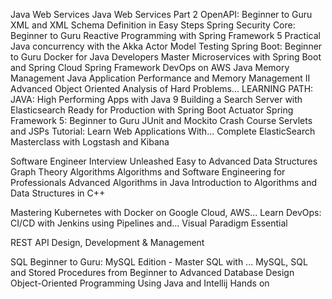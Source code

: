 Java Web Services
Java Web Services Part 2
OpenAPI: Beginner to Guru
XML and XML Schema Definition in Easy Steps
Spring Security Core: Beginner to Guru
Reactive Programming with Spring Framework 5
Practical Java concurrency with the Akka Actor Model
Testing Spring Boot: Beginner to Guru
Docker for Java Developers
Master Microservices with Spring Boot and Spring Cloud
Spring Framework DevOps on AWS
Java Memory Management
Java Application Performance and Memory Management II
Advanced Object Oriented Analysis of Hard Problems...
LEARNING PATH: JAVA: High Performing Apps with Java 9
Building a Search Server with Elasticsearch
Ready for Production with Spring Boot Actuator
Spring Framework 5: Beginner to Guru
JUnit and Mockito Crash Course
Servlets and JSPs Tutorial: Learn Web Applications With...
Complete ElasticSearch Masterclass with Logstash and Kibana

Software Engineer Interview Unleashed
Easy to Advanced Data Structures
Graph Theory Algorithms
Algorithms and Software Engineering for Professionals
Advanced Algorithms in Java
Introduction to Algorithms and Data Structures in C++

Mastering Kubernetes with Docker on Google Cloud, AWS...
Learn DevOps: CI/CD with Jenkins using Pipelines and...
Visual Paradigm Essential

REST API Design, Development & Management

SQL Beginner to Guru: MySQL Edition - Master SQL with ...
MySQL, SQL and Stored Procedures from Beginner to Advanced
Database Design
Object-Oriented Programming Using Java and Intellij Hands on



